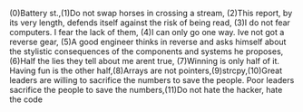(0)Battery st.,(1)Do not swap horses in crossing a stream, (2)This report, by its very length, defends itself against the risk of being read, (3)I do not fear computers. I fear the lack of them, (4)I can only go one way. Ive not got a reverse gear, (5)A good engineer thinks in reverse and asks himself about the stylistic consequences of the components and systems he proposes, (6)Half the lies they tell about me arent true, (7)Winning is only half of it. Having fun is the other half,(8)Arrays are not pointers,(9)strcpy,(10)Great leaders are willing to sacrifice the numbers to save the people. Poor leaders sacrifice the people to save the numbers,(11)Do not hate the hacker, hate the code
